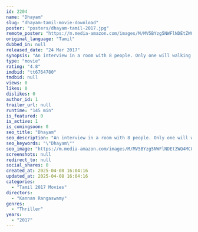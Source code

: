 ```yaml
---
id: 2204
name: "Dhayam"
slug: "dhayam-tamil-movie-download"
poster: "posters/dhayam-tamil-2017.jpg"
remote_poster: "https://m.media-amazon.com/images/M/MV5BYzg5NWFlNDEtZWQ4MC00YTc1LTk4Y2MtMDVmYTUzMmY4NjYwXkEyXkFqcGdeQXVyNzU2NzAyNzg@._V1_SX300.jpg"
original_language: "Tamil"
dubbed_in: null
released_date: "24 Mar 2017"
synopsis: "An interview in a room with 8 people. Only one will walking out of the room after one hour and he will be the ceo of the company."
type: "movie"
rating: "4.8"
imdbid: "tt6764780"
tmdbid: null
views: 0
likes: 0
dislikes: 0
author_id: 1
trailer_url: null
runtime: "145 min"
is_featured: 0
is_active: 1
is_comingsoon: 0
seo_title: "Dhayam"
seo_description: "An interview in a room with 8 people. Only one will walking out of the room after one hour and he will be the ceo of the company."
seo_keywords: "\"Dhayam\""
seo_image: "https://m.media-amazon.com/images/M/MV5BYzg5NWFlNDEtZWQ4MC00YTc1LTk4Y2MtMDVmYTUzMmY4NjYwXkEyXkFqcGdeQXVyNzU2NzAyNzg@._V1_SX300.jpg"
screenshots: null
redirect_to: null
social_shares: 0
created_at: 2025-04-08 16:04:16
updated_at: 2025-04-08 16:04:16
categories:
  - "Tamil 2017 Movies"
directors:
  - "Kannan Rangaswamy"
genres:
  - "Thriller"
years:
  - "2017"
---
```

